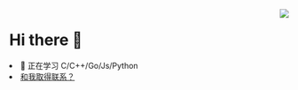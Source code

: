 <a href="https://github.com/anuraghazra/github-readme-stats">
  <img align="right" style="width:auto" src="https://github-readme-stats.vercel.app/api/top-langs/?username=OfflineY&layout=compact&hide=css,html"/>
</a>
<h1>Hi there 👋</h1>
<li>🤔 正在学习 C/C++/Go/Js/Python</li>
<li><a href="https://github.com/OfflineY/OfflineY/issues">和我取得联系？</a></li>
